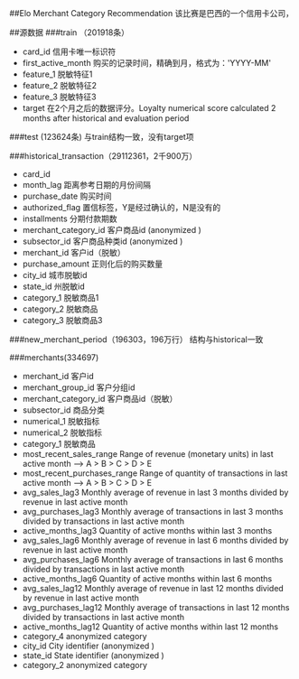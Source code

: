 ##Elo Merchant Category Recommendation
该比赛是巴西的一个信用卡公司，

##源数据
###train （201918条）

 - card_id	信用卡唯一标识符
 - first_active_month	购买的记录时间，精确到月，格式为：'YYYY-MM'
 - feature_1	脱敏特征1
 - feature_2	脱敏特征2
 - feature_3	脱敏特征3
 - target	在2个月之后的数据评分。Loyalty numerical score calculated 2 months after historical and evaluation period

###test (123624条)
与train结构一致，没有target项

###historical_transaction（29112361，2千900万）

 - card_id	
 - month_lag	距离参考日期的月份间隔
 - purchase_date	购买时间
 - authorized_flag	置信标签，Y是经过确认的，N是没有的
 - installments	分期付款期数
 - merchant_category_id	客户商品id (anonymized )
 - subsector_id	客户商品种类id (anonymized )
 - merchant_id	客户id（脱敏）
 - purchase_amount	正则化后的购买数量
 - city_id	城市脱敏id
 - state_id	州脱敏id
 - category_1	脱敏商品1
 - category_2	脱敏商品
 - category_3	脱敏商品3

###new_merchant_period（196303，196万行）
结构与historical一致

###merchants(334697)
 - merchant_id	客户id
 - merchant_group_id	客户分组id
 - merchant_category_id	客户商品id（脱敏）
 - subsector_id 商品分类
 - numerical_1	脱敏指标
 - numerical_2	脱敏指标
 - category_1	脱敏商品
 - most_recent_sales_range	Range of revenue (monetary units) in last active month --> A > B > C > D > E
 - most_recent_purchases_range	Range of quantity of transactions in last active month --> A > B > C > D > E
 - avg_sales_lag3	Monthly average of revenue in last 3 months divided by revenue in last active month
 - avg_purchases_lag3	Monthly average of transactions in last 3 months divided by transactions in last active month
 - active_months_lag3	Quantity of active months within last 3 months
 - avg_sales_lag6	Monthly average of revenue in last 6 months divided by revenue in last active month
 - avg_purchases_lag6	Monthly average of transactions in last 6 months divided by transactions in last active month
 - active_months_lag6	Quantity of active months within last 6 months
 - avg_sales_lag12	Monthly average of revenue in last 12 months divided by revenue in last active month
 - avg_purchases_lag12	Monthly average of transactions in last 12 months divided by transactions in last active month
 - active_months_lag12	Quantity of active months within last 12 months
 - category_4	anonymized category
 - city_id	City identifier (anonymized )
 - state_id	State identifier (anonymized )
 - category_2	anonymized category
